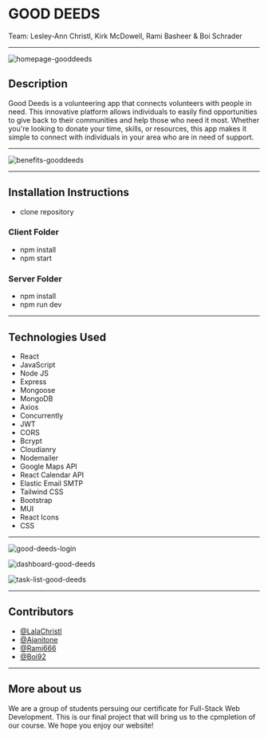 # GOOD DEEDS

Team: Lesley-Ann Christl, Kirk McDowell, Rami Basheer & Boi Schrader

---

![homepage-gooddeeds](https://user-images.githubusercontent.com/73485164/229362574-0c3968ed-2dcb-4308-b1f4-74d2cd11f03a.png)

## Description

Good Deeds is a volunteering app that connects volunteers with people in need. This innovative platform allows individuals to easily find opportunities to give back to their communities and help those who need it most. Whether you're looking to donate your time, skills, or resources, this app makes it simple to connect with individuals in your area who are in need of support.

---

![benefits-gooddeeds](https://user-images.githubusercontent.com/73485164/229362648-c3c3be79-32f9-4bc6-a3a2-584977c68ed7.png)

---

## Installation Instructions

- clone repository

### Client Folder

- npm install
- npm start

### Server Folder

- npm install
- npm run dev

---

## Technologies Used

- React
- JavaScript
- Node JS
- Express
- Mongoose
- MongoDB
- Axios
- Concurrently
- JWT
- CORS
- Bcrypt
- Cloudianry
- Nodemailer
- Google Maps API
- React Calendar API
- Elastic Email SMTP
- Tailwind CSS
- Bootstrap
- MUI
- React Icons
- CSS

---

![good-deeds-login](https://user-images.githubusercontent.com/73485164/228052938-2e16e79a-7740-4023-87d3-f25a4bbde1ad.png)

![dashboard-good-deeds](https://user-images.githubusercontent.com/73485164/230071747-e49ce00b-daf2-4e58-aea4-4336042999ca.png)

![task-list-good-deeds](https://user-images.githubusercontent.com/73485164/230075940-7fa4d575-e60e-4959-8a52-441d28e18a0b.png)

---

## Contributors

- [@LalaChristl
  ](https://github.com/LalaChristl)
- [@Ajanitone
  ](https://github.com/Ajanitone)
- [@Rami666
  ](https://github.com/Rami666)
- [@Boi92
  ](https://github.com/Boi92)

---

## More about us

We are a group of students persuing our certificate for Full-Stack Web Development. This is our final project that will bring us to the cpmpletion of our course. We hope you enjoy our website!
